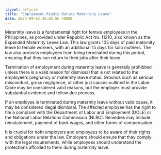 ```yaml
---
layout: article
title: "Employment Rights During Maternity Leave"
date: 2024-09-02 19:06:56 +0800
---
```


<p>Maternity leave is a fundamental right for female employees in the Philippines, as provided under Republic Act No. 11210, also known as the Expanded Maternity Leave Law. This law grants 105 days of paid maternity leave to female workers, with an additional 15 days for solo mothers. The law also protects employees from being terminated during this period, ensuring that they can return to their jobs after their leave.</p><p>Termination of employment during maternity leave is generally prohibited unless there is a valid reason for dismissal that is not related to the employee's pregnancy or maternity leave status. Grounds such as serious misconduct, gross negligence, or other just causes outlined in the Labor Code may be considered valid reasons, but the employer must provide substantial evidence and follow due process.</p><p>If an employee is terminated during maternity leave without valid cause, it may be considered illegal dismissal. The affected employee has the right to file a complaint with the Department of Labor and Employment (DOLE) or the National Labor Relations Commission (NLRC). Remedies may include reinstatement, payment of back wages, and other forms of compensation.</p><p>It is crucial for both employers and employees to be aware of their rights and obligations under the law. Employers should ensure that they comply with the legal requirements, while employees should understand the protections afforded to them during maternity leave.</p>